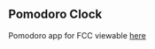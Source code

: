 Pomodoro Clock
--------------

Pomodoro app for FCC viewable [here](https://glynnw.github.io/pomodoro-timer)
